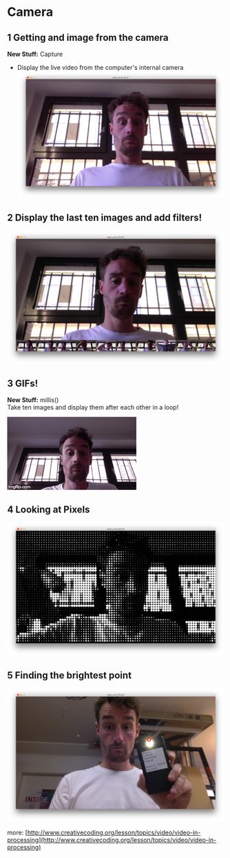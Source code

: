 # Camera

## 1 Getting and image from the camera
**New Stuff:** Capture
* Display the live video from the computer's internal camera
![image](hdpk_ss16_09_01/hdpk_ss16_09_01.png)


## 2 Display the last ten images and add filters!
![image](hdpk_ss16_09_02/hdpk_ss16_09_02.png)

## 3 GIFs!
**New Stuff:** millis()  
Take ten images and display them after each other in a loop!  

![image](hdpk_ss16_09_03/julian.gif)

## 4 Looking at Pixels
![image](hdpk_ss16_09_04/circles.png)

## 5 Finding the brightest point
![image](hdpk_ss16_09_05/brightest_spot.png)


more: [http://www.creativecoding.org/lesson/topics/video/video-in-processing](http://www.creativecoding.org/lesson/topics/video/video-in-processing)